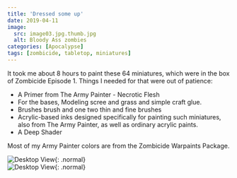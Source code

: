 ```yaml
---
title: 'Dressed some up'
date: 2019-04-11
image:
  src: image03.jpg.thumb.jpg
  alt: Bloody Ass zombies
categories: [Apocalypse]
tags: [zombicide, tabletop, miniatures]
---
```

It took me about 8 hours to paint these 64 miniatures, which were in the box of Zombicide Episode 1. 
Things I needed for that were out of patience:
* A Primer from The Army Painter - Necrotic Flesh
* For the bases, Modeling scree and grass  and simple craft glue.
* Brushes brush and one two thin and fine brushes
* Acrylic-based inks designed specifically for painting such miniatures, also from The Army Painter, as well as ordinary acrylic paints.
* A Deep Shader

Most of my Army Painter colors are from the Zombicide Warpaints Package.

![Desktop View](/image02.jpg){: .normal} \
![Desktop View](/image03.jpg){: .normal}


